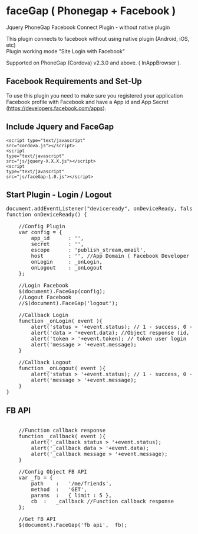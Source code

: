 faceGap ( Phonegap + Facebook )
===============================

Jquery PhoneGap Facebook Connect Plugin - without native plugin

This plugin connects to facebook without using native plugin (Android, iOS, etc)<br>
Plugin working mode "Site Login with Facebook"


Supported on PhoneGap (Cordova) v2.3.0 and above. ( InAppBrowser ).

Facebook Requirements and Set-Up
--------------------------------

To use this plugin you need to make sure you registered your application Facebook profile with Facebook and have a App id and App Secret  (https://developers.facebook.com/apps).

Include Jquery and FaceGap
--------------------------

<code>&lt;script type="text/javascript" src="cordova.js"&gt;&lt;/script&gt;</code><br>
<code>&lt;script type="text/javascript" src="js/jquery-X.X.X.js"&gt;&lt;/script&gt;</code><br>
<code>&lt;script type="text/javascript" src="js/faceGap-1.0.js"&gt;&lt;/script&gt;</code>

Start Plugin - Login / Logout
-----------------------------

<pre>
document.addEventListener("deviceready", onDeviceReady, false);
function onDeviceReady() {	
	
	//Config Plugin
	var config = {
		app_id		: '',
		secret		: '',
		escope		: 'publish_stream,email',
		host		: '', //App Domain ( Facebook Developer ).
		onLogin 	: _onLogin,
		onLogout 	: _onLogout
	};
	
	//Login Facebook
	$(document).FaceGap(config);
	//Logout Facebook
	//$(document).FaceGap('logout');
	
	//Callback Login
	function _onLogin( event ){		
		alert('status > '+event.status); // 1 - success, 0 - error
		alert('data > '+event.data); //Object response (id, name, email, etc);
		alert('token > '+event.token); // token user login
		alert('message > '+event.message);	
	}
	
	//Callback Logout
	function _onLogout( event ){
		alert('status > '+event.status); // 1 - success, 0 - error
		alert('message > '+event.message);
	}	
}
</pre>

FB API
------
<pre>	
	//Function callback response
	function _callback( event ){
		alert('_callback status > '+event.status);
		alert('_callback data > '+event.data);
		alert('_callback message > '+event.message);
	}
	
	//Config Object FB API
	var _fb = {
		path	:	'/me/friends',
		method	:	'GET',
		params	:	{ limit : 5 },
		cb	:	_callback //Function callback response
	};
	
	//Get FB API
	$(document).FaceGap('fb_api', _fb);	
</pre>
